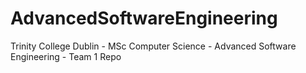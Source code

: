 # AdvancedSoftwareEngineering
Trinity College Dublin - MSc Computer Science - Advanced Software Engineering - Team 1 Repo
